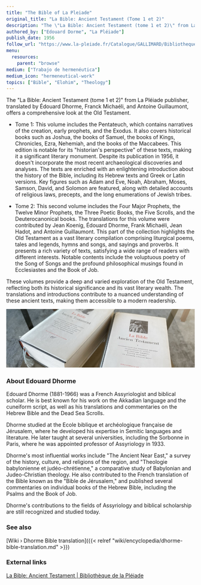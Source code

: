 ```yaml
---
title: "The Bible of La Pleiade"
original_title: "La Bible: Ancient Testament (Tome 1 et 2)"
description: "The \"La Bible: Ancient Testament (tome 1 et 2)\" from La Pléiade publisher, translated by Édouard Dhorme, Franck Michaéli, and Antoine Guillaumont, offers a comprehensive look at the Old Testament. These volumes provide a deep and varied exploration of the Old Testament, reflecting both its historical significance and its vast literary wealth. The translations and introductions contribute to a nuanced understanding of these ancient texts, making them accessible to a modern readership."
authored_by: ["Edouard Dorme", "La Pléiade"]
publish_date: 1956
follow_url: "https://www.la-pleiade.fr/Catalogue/GALLIMARD/Bibliotheque-de-la-Pleiade/La-Bible4"
menu:
  resources:
    parent: "browse"
medium: ["Trabajo de hermenéutica"]
medium_icon: "hermeneutical-work"
topics: ["Bible", "Elohim", "Theology"]
---
```


The "La Bible: Ancient Testament (tome 1 et 2)" from La Pléiade publisher, translated by Édouard Dhorme, Franck Michaéli, and Antoine Guillaumont, offers a comprehensive look at the Old Testament.

- Tome 1: This volume includes the Pentateuch, which contains narratives of the creation, early prophets, and the Exodus. It also covers historical books such as Joshua, the books of Samuel, the books of Kings, Chronicles, Ezra, Nehemiah, and the books of the Maccabees. This edition is notable for its "historian's perspective" of these texts, making it a significant literary monument. Despite its publication in 1956, it doesn't incorporate the most recent archaeological discoveries and analyses. The texts are enriched with an enlightening introduction about the history of the Bible, including its Hebrew texts and Greek or Latin versions. Key figures such as Adam and Eve, Noah, Abraham, Moses, Samson, David, and Solomon are featured, along with detailed accounts of religious laws, precepts, and the long enumerations of Jewish tribes.

- Tome 2: This second volume includes the Four Major Prophets, the Twelve Minor Prophets, the Three Poetic Books, the Five Scrolls, and the Deuterocanonical books. The translations for this volume were contributed by Jean Koenig, Édouard Dhorme, Frank Michaéli, Jean Hadot, and Antoine Guillaumont. This part of the collection highlights the Old Testament as a vast literary compilation comprising liturgical poems, tales and legends, hymns and songs, and sayings and proverbs. It presents a rich variety of texts, satisfying a wide range of readers with different interests. Notable contents include the voluptuous poetry of the Song of Songs and the profound philosophical musings found in Ecclesiastes and the Book of Job.

These volumes provide a deep and varied exploration of the Old Testament, reflecting both its historical significance and its vast literary wealth. The translations and introductions contribute to a nuanced understanding of these ancient texts, making them accessible to a modern readership.

![Image](images/dhorme-bible-books.jpg "La Bible: Ancient Testament, Tome I & Tome II (1956) — Edouard Dhorme")

### About Edouard Dhorme

Edouard Dhorme (1881-1966) was a French Assyriologist and biblical scholar. He is best known for his work on the Akkadian language and the cuneiform script, as well as his translations and commentaries on the Hebrew Bible and the Dead Sea Scrolls.

Dhorme studied at the Ecole biblique et archéologique française de Jérusalem, where he developed his expertise in Semitic languages and literature. He later taught at several universities, including the Sorbonne in Paris, where he was appointed professor of Assyriology in 1933.

Dhorme's most influential works include "The Ancient Near East," a survey of the history, culture, and religions of the region, and "Theologie babylonienne et judéo-chrétienne," a comparative study of Babylonian and Judeo-Christian theology. He also contributed to the French translation of the Bible known as the "Bible de Jérusalem," and published several commentaries on individual books of the Hebrew Bible, including the Psalms and the Book of Job.

Dhorme's contributions to the fields of Assyriology and biblical scholarship are still recognized and studied today.

### See also

[Wiki › Dhorme Bible translation]({{< relref "wiki/encyclopedia/dhorme-bible-translation.md" >}})</br>

### External links

[La Bible: Ancient Testament | Bibliothèque de la Pléiade](https://www.la-pleiade.fr/Catalogue/GALLIMARD/Bibliotheque-de-la-Pleiade/La-Bible4)
